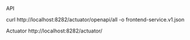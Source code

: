 API

curl http://localhost:8282/actuator/openapi/all -o frontend-service.v1.json

Actuator
http://localhost:8282/actuator/

